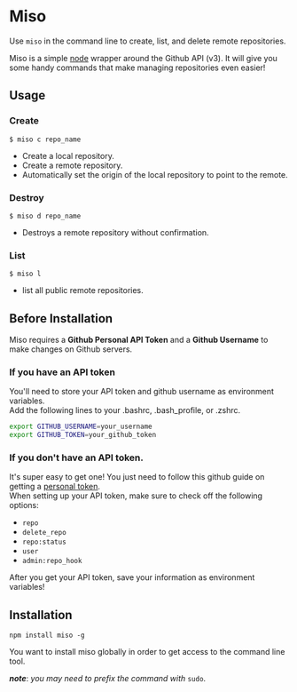 # Miso

Use `miso` in the command line to create, list, and delete remote repositories.

Miso is a simple [node](http://nodejs.org) wrapper around the Github API (v3). It will give you some handy commands that make managing repositories even easier!

## Usage

### Create

    $ miso c repo_name

  - Create a local repository.
  - Create a remote repository.
  - Automatically set the origin of the local repository to point to the remote.

### Destroy

    $ miso d repo_name

  - Destroys a remote repository without confirmation.

### List

    $ miso l

  - list all public remote repositories.

## Before Installation

Miso requires a **Github Personal API Token** and a **Github Username** to make changes on Github servers.  

### If you have an API token

You'll need to store your API token and github username as environment variables.  
Add the following lines to your .bashrc, .bash_profile, or .zshrc.

```bash
export GITHUB_USERNAME=your_username
export GITHUB_TOKEN=your_github_token
```

### If you don't have an API token.

It's super easy to get one! You just need to follow this github guide on getting a [personal token](https://github.com/blog/1509-personal-api-tokens).  
When setting up your API token, make sure to check off the following options:

  - `repo`
  - `delete_repo`
  - `repo:status`
  - `user`
  - `admin:repo_hook`

After you get your API token, save your information as environment variables!

## Installation

    npm install miso -g

You want to install miso globally in order to get access to the command line tool.

***note***: *you may need to prefix the command with* `sudo`.

